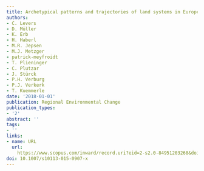 ```yaml
---
title: Archetypical patterns and trajectories of land systems in Europe
authors:
- C. Levers
- D. Müller
- K. Erb
- H. Haberl
- M.R. Jepsen
- M.J. Metzger
- patrick-meyfroidt
- T. Plieninger
- C. Plutzar
- J. Stürck
- P.H. Verburg
- P.J. Verkerk
- T. Kuemmerle
date: '2018-01-01'
publication: Regional Environmental Change
publication_types:
- '2'
abstract: ''
tags:
- ''
links:
- name: URL
  url: 
    https://www.scopus.com/inward/record.uri?eid=2-s2.0-84951203268&doi=10.1007%2fs10113-015-0907-x&partnerID=40&md5=6501655187a354004256453e6456c0db
doi: 10.1007/s10113-015-0907-x
---
```

